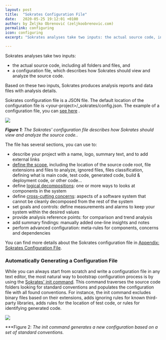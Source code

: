 ```yaml
---
layout: post
title:  "Sokrates Configuration File"
date:   2020-05-25 19:12:01 +0100
author: by Željko Obrenović (zeljkoobrenovic.com)
permalink: configuring
icon: configuring
excerpt: "Sokrates analyses take two inputs: the actual source code, including all folders and files, and a configuration file, which describes how Sokrates should view and analyze the source code."

---
```


Sokrates analyses take two inputs:
* the actual source code, including all folders and files, and
* a configuration file, which describes how Sokrates should view and analyze the source code.

Based on these two inputs, Sokrates produces analysis reports and data files with analysis details.

Sokrates configuration file is a JSON file. The default location of the configuration file is  &lt;your-project&gt;/_sokrates/config.json. The example of a configuration file, you can [see here](https://d3axxy9bcycpv7.cloudfront.net/java/junit5/config.json) .

![](assets/images/sokrates/config-overview.png)

***Figure 1**: The Sokrates' configuration file describes how Sokrates should view and analyze the source code.*.

The file has several sections, you can use to:
* describe your project with a name, logo, summary text, and to add external links
* [define the scope](scoping), including the location of the source code root, file extensions and files to analyze, ignored files, files classification, defining what is main code, test code, generated code, build & deployment code, or other code…
* define [logical decompositions](logical-decomposition): one or more ways to looks at components in the system
* define [cross-cutting concerns](cross-cutting-concerns): aspects of a software system that cannot be cleanly decomposed from the rest of the system
* set goals and controls: define measurements and alarms to keep your system within the desired values
* provide analysis reference points: for comparison and trend analysis
* add summary findings: manually added one-line insights and notes
* perform advanced configuration: meta-rules for components, concerns and dependencies

You can find more details about the Sokrates configuration file in [Appendix: Sokrates Configuration File](configuration/).


### Automatically Generating a Configuration File

While you can always start from scratch and write a configuration file in any text editor, the most natural way to bootstrap configuration process is by using the [Sokrates' init command](cli/). This command traverses the source code folders looking for standard conventions and populates the configuration file with all found conventions. For instance, the init command excludes binary files based on their extensions, adds ignoring rules for known third-party libraries, adds rules for the location of test code, or rules for identifying generated code.

![](assets/images/sokrates/cmd-init.png)

***Figure 2: *The init command generates a new configuration based on a set of standard conventions.*




